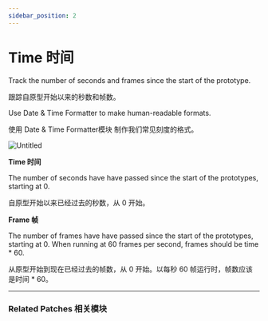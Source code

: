 ```yaml
---
sidebar_position: 2
---
```


# Time 时间

Track the number of seconds and frames since the start of the prototype.

跟踪自原型开始以来的秒数和帧数。

Use Date & Time Formatter to make human-readable formats.

使用 Date & Time Formatter模块 制作我们常见刻度的格式。

![Untitled](https://s3.us-west-2.amazonaws.com/secure.notion-static.com/74999d5c-df0f-4845-8803-c9ea25b19456/Untitled.png?X-Amz-Algorithm=AWS4-HMAC-SHA256&X-Amz-Content-Sha256=UNSIGNED-PAYLOAD&X-Amz-Credential=AKIAT73L2G45EIPT3X45%2F20220602%2Fus-west-2%2Fs3%2Faws4_request&X-Amz-Date=20220602T182407Z&X-Amz-Expires=86400&X-Amz-Signature=c0869c28e98b43e23af68da293b1e2052d8322633a3e7a99832af75063c3a37b&X-Amz-SignedHeaders=host&response-content-disposition=filename%20%3D%22Untitled.png%22&x-id=GetObject)

**Time 时间**

The number of seconds have have passed since the start of the prototypes, starting at 0.

自原型开始以来已经过去的秒数，从 0 开始。

**Frame 帧**

The number of frames have have passed since the start of the prototypes, starting at 0. When running at 60 frames per second, frames should be time * 60.

从原型开始到现在已经过去的帧数，从 0 开始。以每秒 60 帧运行时，帧数应该是时间 * 60。

------

### Related Patches 相关模块
